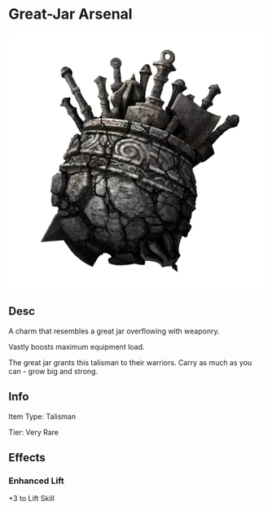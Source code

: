 # Great-Jar Arsenal

![Copyrighted Image](GreatArsenalTalisman.png)

## Desc

A charm that resembles a great jar overflowing with weaponry.



Vastly boosts maximum equipment load.



The great jar grants this talisman to their warriors. Carry as much as you can - grow big and strong.

## Info

Item Type: Talisman

Tier: Very Rare

## Effects

### Enhanced Lift

+3 to Lift Skill
